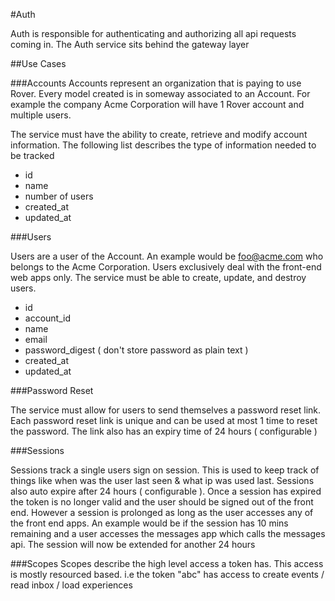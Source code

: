 #Auth

Auth is responsible for authenticating and authorizing all api requests coming in. The Auth service sits behind the gateway layer



##Use Cases

###Accounts
Accounts represent an organization that is paying to use Rover. Every model created is in someway associated to an Account. For example the company Acme Corporation will have 1 Rover account and multiple users.

The service must have the ability to create, retrieve and modify account information. The following list describes the type of information needed to be tracked

- id
- name
- number of users
- created_at
- updated_at

###Users

Users are a user of the Account. An example would be foo@acme.com who belongs to the Acme Corporation. Users exclusively deal with the front-end web apps only. The service must be able to create, update, and destroy users.

- id
- account_id
- name
- email
- password_digest ( don't store password as plain text )
- created_at
- updated_at

###Password Reset

The service must allow for users to send themselves a password reset link. Each password reset link is unique and can be used at most 1 time to reset the password. The link also has an expiry time of 24 hours ( configurable ) 

###Sessions

Sessions track a single users sign on session. This is used to keep track of things like when was the user last seen & what ip was used last. Sessions also auto expire after 24 hours ( configurable ). Once a session has expired the token is no longer valid and the user should be signed out of the front end. However a session is prolonged as long as the user accesses any of the front end apps. An example would be if the session has 10 mins remaining and a user accesses the messages app which calls the messages api. The session will now be extended for another 24 hours

###Scopes
Scopes describe the high level access a token has. This access is mostly resourced based. i.e the token "abc" has access to create events / read inbox / load experiences 


